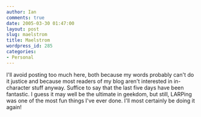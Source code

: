 ```yaml
---
author: Ian
comments: true
date: 2005-03-30 01:47:00
layout: post
slug: maelstrom
title: Maelstrom
wordpress_id: 285
categories:
- Personal
---
```


I'll avoid posting too much here, both because my words probably can't do it justice and because most readers of my blog aren't interested in in-character stuff anyway.  Suffice to say that the last five days have been fantastic.  I guess it may well be the ultimate in geekdom, but still, LARPing was one of the most fun things I've ever done.  I'll most certainly be doing it again!
